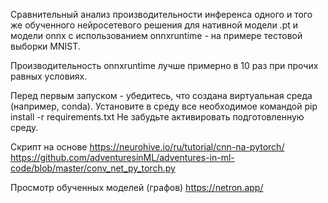 Сравнительный анализ производительности инференса одного и того же обученного нейросетевого решения для нативной модели .pt и модели onnx с использованием onnxruntime - на примере тестовой выборки MNIST.

Производительность onnxruntime лучше примерно в 10 раз при прочих равных условиях.

Перед первым запуском - убедитесь, что создана виртуальная среда (например, conda).
Установите в среду все необходимое командой
pip install -r requirements.txt
Не забудьте активировать подготовленную среду.

Скрипт на основе
https://neurohive.io/ru/tutorial/cnn-na-pytorch/
https://github.com/adventuresinML/adventures-in-ml-code/blob/master/conv_net_py_torch.py

Просмотр обученных моделей (графов) https://netron.app/
